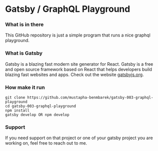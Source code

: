 # Gatsby / GraphQL Playground

### What is in there
This GitHub repository is just a simple program that runs a nice graphql playground.


### What is Gatsby
Gatsby is a blazing fast modern site generator for React. Gatsby is a free and open source framework based on React that helps developers build blazing fast websites and apps. Check out the website [gatsbyjs.org](https://gatsbyjs.org).


### How make it run
```
git clone https://github.com/mustapha-benmbarek/gatsby-003-graphql-playground
cd gatsby-003-graphql-playground
npm install 
gatsby develop OR npm develop
```

### Support
If you need support on that project or one of your gatsby project you are working on, feel free to reach out to me.
